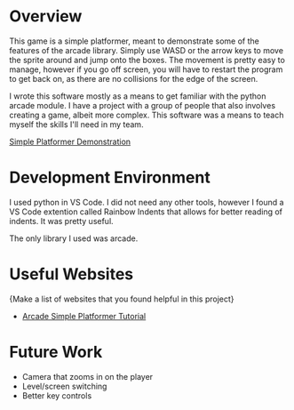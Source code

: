 # Overview

This game is a simple platformer, meant to demonstrate some of the features of the arcade library. Simply use WASD or the arrow keys to move the sprite around and jump onto the boxes. The movement is pretty easy to manage, however if you go off screen, you will have to restart the program to get back on, as there are no collisions for the edge of the screen.

I wrote this software mostly as a means to get familiar with the python arcade module. I have a project with a group of people that also involves creating a game, albeit more complex. This software was a means to teach myself the skills I'll need in my team.

[Simple Platformer Demonstration](https://youtu.be/2Te6VF79ta8)

# Development Environment

I used python in VS Code. I did not need any other tools, however I found a VS Code extention called Rainbow Indents that allows for better reading of indents. It was pretty useful.

The only library I used was arcade.

# Useful Websites

{Make a list of websites that you found helpful in this project}
* [Arcade Simple Platformer Tutorial](https://api.arcade.academy/en/latest/examples/platform_tutorial/index.html)

# Future Work

* Camera that zooms in on the player
* Level/screen switching
* Better key controls